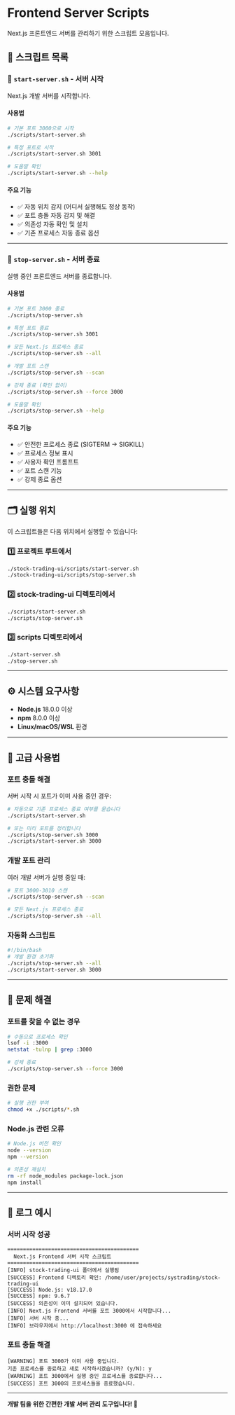 # Frontend Server Scripts

Next.js 프론트엔드 서버를 관리하기 위한 스크립트 모음입니다.

## 📁 스크립트 목록

### 🚀 `start-server.sh` - 서버 시작
Next.js 개발 서버를 시작합니다.

#### 사용법
```bash
# 기본 포트 3000으로 시작
./scripts/start-server.sh

# 특정 포트로 시작
./scripts/start-server.sh 3001

# 도움말 확인
./scripts/start-server.sh --help
```

#### 주요 기능
- ✅ 자동 위치 감지 (어디서 실행해도 정상 동작)
- ✅ 포트 충돌 자동 감지 및 해결
- ✅ 의존성 자동 확인 및 설치
- ✅ 기존 프로세스 자동 종료 옵션

---

### 🛑 `stop-server.sh` - 서버 종료
실행 중인 프론트엔드 서버를 종료합니다.

#### 사용법
```bash
# 기본 포트 3000 종료
./scripts/stop-server.sh

# 특정 포트 종료
./scripts/stop-server.sh 3001

# 모든 Next.js 프로세스 종료
./scripts/stop-server.sh --all

# 개발 포트 스캔
./scripts/stop-server.sh --scan

# 강제 종료 (확인 없이)
./scripts/stop-server.sh --force 3000

# 도움말 확인
./scripts/stop-server.sh --help
```

#### 주요 기능
- ✅ 안전한 프로세스 종료 (SIGTERM → SIGKILL)
- ✅ 프로세스 정보 표시
- ✅ 사용자 확인 프롬프트
- ✅ 포트 스캔 기능
- ✅ 강제 종료 옵션

---

## 🗂️ 실행 위치

이 스크립트들은 다음 위치에서 실행할 수 있습니다:

### 1️⃣ 프로젝트 루트에서
```bash
./stock-trading-ui/scripts/start-server.sh
./stock-trading-ui/scripts/stop-server.sh
```

### 2️⃣ stock-trading-ui 디렉토리에서
```bash
./scripts/start-server.sh
./scripts/stop-server.sh
```

### 3️⃣ scripts 디렉토리에서
```bash
./start-server.sh
./stop-server.sh
```

---

## ⚙️ 시스템 요구사항

- **Node.js** 18.0.0 이상
- **npm** 8.0.0 이상
- **Linux/macOS/WSL** 환경

---

## 🔧 고급 사용법

### 포트 충돌 해결
서버 시작 시 포트가 이미 사용 중인 경우:
```bash
# 자동으로 기존 프로세스 종료 여부를 묻습니다
./scripts/start-server.sh

# 또는 미리 포트를 정리합니다
./scripts/stop-server.sh 3000
./scripts/start-server.sh 3000
```

### 개발 포트 관리
여러 개발 서버가 실행 중일 때:
```bash
# 포트 3000-3010 스캔
./scripts/stop-server.sh --scan

# 모든 Next.js 프로세스 종료
./scripts/stop-server.sh --all
```

### 자동화 스크립트
```bash
#!/bin/bash
# 개발 환경 초기화
./scripts/stop-server.sh --all
./scripts/start-server.sh 3000
```

---

## 🐛 문제 해결

### 포트를 찾을 수 없는 경우
```bash
# 수동으로 프로세스 확인
lsof -i :3000
netstat -tulnp | grep :3000

# 강제 종료
./scripts/stop-server.sh --force 3000
```

### 권한 문제
```bash
# 실행 권한 부여
chmod +x ./scripts/*.sh
```

### Node.js 관련 오류
```bash
# Node.js 버전 확인
node --version
npm --version

# 의존성 재설치
rm -rf node_modules package-lock.json
npm install
```

---

## 📝 로그 예시

### 서버 시작 성공
```
==========================================
  Next.js Frontend 서버 시작 스크립트
==========================================
[INFO] stock-trading-ui 폴더에서 실행됨
[SUCCESS] Frontend 디렉토리 확인: /home/user/projects/systrading/stock-trading-ui
[SUCCESS] Node.js: v18.17.0
[SUCCESS] npm: 9.6.7
[SUCCESS] 의존성이 이미 설치되어 있습니다.
[INFO] Next.js Frontend 서버를 포트 3000에서 시작합니다...
[INFO] 서버 시작 중...
[INFO] 브라우저에서 http://localhost:3000 에 접속하세요
```

### 포트 충돌 해결
```
[WARNING] 포트 3000가 이미 사용 중입니다.
기존 프로세스를 종료하고 새로 시작하시겠습니까? (y/N): y
[WARNING] 포트 3000에서 실행 중인 프로세스를 종료합니다...
[SUCCESS] 포트 3000의 프로세스들을 종료했습니다.
```

---

**개발 팀을 위한 간편한 개발 서버 관리 도구입니다! 🚀**